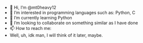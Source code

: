 - 👋 Hi, I’m @mt0heavy12
- 👀 I’m interested in programming languages such as: Python, C
- 🌱 I’m currently learning Python
- 💞️ I’m looking to collaborate on something similar as I have done
- 📫 How to reach me:
- Well, uh, idk man, I will think of it later, maybe.

<!---
mt0heavy12/mt0heavy12 is a ✨ special ✨ repository because its `README.md` (this file) appears on your GitHub profile.
You can click the Preview link to take a look at your changes.
--->
